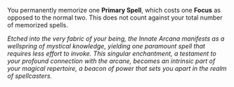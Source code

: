 You permanently memorize one **Primary Spell**, which costs one **Focus** as opposed to the normal two. This does not count against your total number of memorized spells.

*Etched into the very fabric of your being, the Innate Arcana manifests as a wellspring of mystical knowledge, yielding one paramount spell that requires less effort to invoke. This singular enchantment, a testament to your profound connection with the arcane, becomes an intrinsic part of your magical repertoire, a beacon of power that sets you apart in the realm of spellcasters.*